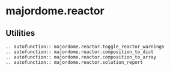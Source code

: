 # majordome.reactor

## Utilities

```{eval-rst}
.. autofunction:: majordome.reactor.toggle_reactor_warnings
.. autofunction:: majordome.reactor.composition_to_dict
.. autofunction:: majordome.reactor.composition_to_array
.. autofunction:: majordome.reactor.solution_report
```
